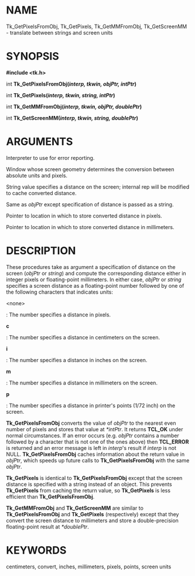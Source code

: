 # NAME

Tk_GetPixelsFromObj, Tk_GetPixels, Tk_GetMMFromObj, Tk_GetScreenMM -
translate between strings and screen units

# SYNOPSIS

**#include \<tk.h\>**

int **Tk_GetPixelsFromObj(***interp, tkwin, objPtr, intPtr***)**

int **Tk_GetPixels(***interp, tkwin, string, intPtr***)**

int **Tk_GetMMFromObj(***interp, tkwin, objPtr, doublePtr***)**

int **Tk_GetScreenMM(***interp, tkwin, string, doublePtr***)**

# ARGUMENTS

Interpreter to use for error reporting.

Window whose screen geometry determines the conversion between absolute
units and pixels.

String value specifies a distance on the screen; internal rep will be
modified to cache converted distance.

Same as *objPtr* except specification of distance is passed as a string.

Pointer to location in which to store converted distance in pixels.

Pointer to location in which to store converted distance in millimeters.

# DESCRIPTION

These procedures take as argument a specification of distance on the
screen (*objPtr* or *string*) and compute the corresponding distance
either in integer pixels or floating-point millimeters. In either case,
*objPtr* or *string* specifies a screen distance as a floating-point
number followed by one of the following characters that indicates units:

\<none\>

:   The number specifies a distance in pixels.

**c**

:   The number specifies a distance in centimeters on the screen.

**i**

:   The number specifies a distance in inches on the screen.

**m**

:   The number specifies a distance in millimeters on the screen.

**p**

:   The number specifies a distance in printer\'s points (1/72 inch) on
    the screen.

**Tk_GetPixelsFromObj** converts the value of *objPtr* to the nearest
even number of pixels and stores that value at *\*intPtr*. It returns
**TCL_OK** under normal circumstances. If an error occurs (e.g. *objPtr*
contains a number followed by a character that is not one of the ones
above) then **TCL_ERROR** is returned and an error message is left in
*interp*\'s result if *interp* is not NULL. **Tk_GetPixelsFromObj**
caches information about the return value in *objPtr*, which speeds up
future calls to **Tk_GetPixelsFromObj** with the same *objPtr*.

**Tk_GetPixels** is identical to **Tk_GetPixelsFromObj** except that the
screen distance is specified with a string instead of an object. This
prevents **Tk_GetPixels** from caching the return value, so
**Tk_GetPixels** is less efficient than **Tk_GetPixelsFromObj**.

**Tk_GetMMFromObj** and **Tk_GetScreenMM** are similar to
**Tk_GetPixelsFromObj** and **Tk_GetPixels** (respectively) except that
they convert the screen distance to millimeters and store a
double-precision floating-point result at *\*doublePtr*.

# KEYWORDS

centimeters, convert, inches, millimeters, pixels, points, screen units
